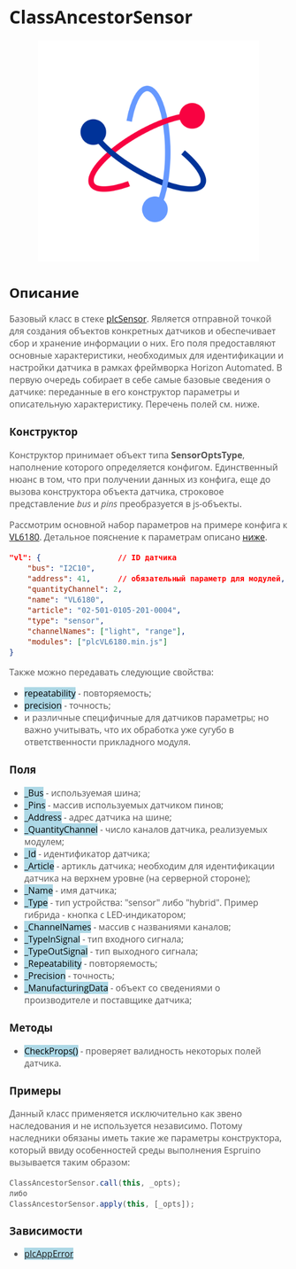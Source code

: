 <div style = "font-family: 'Open Sans', sans-serif; font-size: 16px">

# ClassAncestorSensor 
<div style = "color: #555">
    <p align="center">
    <img src="logo.png" width="400" title="hover text">
    </p>
</div>

## Описание
<div style = "color: #555">

Базовый класс в стеке [plcSensor](./README.md). Является отправной точкой для создания объектов конкретных датчиков и обеспечивает сбор и хранение информации о них. Его поля предоставляют основные характеристики, необходимых для идентификации и настройки датчика в рамках фреймворка Horizon Automated. В первую очередь собирает в себе самые базовые сведения о датчике: переданные в его конструктор параметры и описательную характеристику. Перечень полей см. ниже.
</div>

### Конструктор
<div style = "color: #555">

Конструктор принимает объект типа **SensorOptsType**, наполнение которого определяется конфигом. Единственный нюанс в том, что при получении данных из конфига, еще до вызова конструктора объекта датчика, строковое представление *bus* и *pins* преобразуется в js-объекты. 

Рассмотрим основной набор параметров на примере конфига к [VL6180](../../plcLightVL6180X/res/README.md). Детальное пояснение к параметрам описано [ниже](./README_ANCESTOR.md/#поля).


```json
"vl": {                 // ID датчика
    "bus": "I2C10",       
    "address": 41,      // обязательный параметр для модулей, работающих по I2C
    "quantityChannel": 2,                   
    "name": "VL6180",                       
    "article": "02-501-0105-201-0004",           
    "type": "sensor",              
    "channelNames": ["light", "range"],
    "modules": ["plcVL6180.min.js"]
}
```

Также можно передавать следующие свойства:
- <mark style="background-color: lightblue">repeatability</mark> - повторяемость;
- <mark style="background-color: lightblue">precision</mark> - точность;
- и различные специфичные для датчиков параметры; но важно учитывать, что их обработка уже сугубо в ответственности прикладного модуля.

</div>

### Поля
<div style = "color: #555">

- <mark style="background-color: lightblue">_Bus</mark> - используемая шина;
- <mark style="background-color: lightblue">_Pins</mark> - массив используемых датчиком пинов;
- <mark style="background-color: lightblue">_Address</mark> - адрес датчика на шине;
- <mark style="background-color: lightblue">_QuantityChannel</mark> - число каналов датчика, реализуемых модулем;
- <mark style="background-color: lightblue">_Id</mark> - идентификатор датчика;
- <mark style="background-color: lightblue">_Article</mark> - артикль датчика; необходим для идентификации датчика на верхнем уровне (на серверной стороне); 
- <mark style="background-color: lightblue">_Name</mark> - имя датчика;
- <mark style="background-color: lightblue">_Type</mark> - тип устройства: "sensor" либо "hybrid". Пример гибрида - кнопка с LED-индикатором;
- <mark style="background-color: lightblue">_ChannelNames</mark> - массив с названиями каналов;
- <mark style="background-color: lightblue">_TypeInSignal</mark> - тип входного сигнала;
- <mark style="background-color: lightblue">_TypeOutSignal</mark> - тип выходного сигнала;
- <mark style="background-color: lightblue">_Repeatability</mark> - повторяемость;
- <mark style="background-color: lightblue">_Precision</mark> - точность;
- <mark style="background-color: lightblue">_ManufacturingData</mark> - объект со сведениями о производителе и поставщике датчика;
</div>

### Методы
<div style = "color: #555">

- <mark style="background-color: lightblue">CheckProps()</mark> - проверяет валидность некоторых полей датчика.
</div>

### Примеры
<div style = "color: #555">

Данный класс применяется исключительно как звено наследования и не используется независимо. Потому наследники обязаны иметь такие же параметры конструктора, который ввиду особенностей среды выполнения Espruino вызывается таким образом:
```js
ClassAncestorSensor.call(this, _opts);
либо
ClassAncestorSensor.apply(this, [_opts]);
```
</div>

### Зависимости
<div style = "color: #555">

- <mark style="background-color: lightblue">[plcAppError](../../plcAppError/res/README.md)</mark>
</div>

</div>